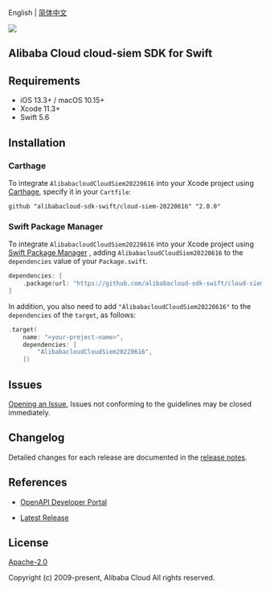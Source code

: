 English | [简体中文](README-CN.md)

![](https://aliyunsdk-pages.alicdn.com/icons/AlibabaCloud.svg)

## Alibaba Cloud cloud-siem SDK for Swift

## Requirements

- iOS 13.3+ / macOS 10.15+
- Xcode 11.3+
- Swift 5.6

## Installation

### Carthage

To integrate `AlibabacloudCloudSiem20220616` into your Xcode project using [Carthage](https://github.com/Carthage/Carthage), specify it in your `Cartfile`:

```ogdl
github "alibabacloud-sdk-swift/cloud-siem-20220616" "2.0.0"
```

### Swift Package Manager

To integrate `AlibabacloudCloudSiem20220616` into your Xcode project using [Swift Package Manager](https://swift.org/package-manager/) , adding `AlibabacloudCloudSiem20220616` to the `dependencies` value of your `Package.swift`.

```swift
dependencies: [
    .package(url: "https://github.com/alibabacloud-sdk-swift/cloud-siem-20220616.git", from: "2.0.0")
]
```

In addition, you also need to add `"AlibabacloudCloudSiem20220616"` to the `dependencies` of the `target`, as follows:

```swift
.target(
    name: "<your-project-name>",
    dependencies: [
        "AlibabacloudCloudSiem20220616",
    ])
```

## Issues

[Opening an Issue](https://github.com/alibabacloud-sdk-swift/cloud-siem-20220616/issues/new), Issues not conforming to the guidelines may be closed immediately.

## Changelog

Detailed changes for each release are documented in the [release notes](./ChangeLog.txt).

## References

* [OpenAPI Developer Portal](https://next.api.alibabacloud.com/home)
- [Latest Release](https://github.com/alibabacloud-sdk-swift/cloud-siem-20220616)

## License

[Apache-2.0](http://www.apache.org/licenses/LICENSE-2.0)

Copyright (c) 2009-present, Alibaba Cloud All rights reserved.
